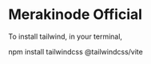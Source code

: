 # Merakinode Official

To install tailwind, in your terminal,

npm install tailwindcss @tailwindcss/vite
